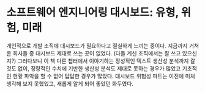 # 소프트웨어 엔지니어링 대시보드: 유형, 위험, 미래

개인적으로 개발 조직에 대시보드가 필요하다고 절실하게 느끼는 중이다.
지금까지 거쳐온 회사들 중 대시보드 제대로 쓰는 곳이 없었다. (다들 계신 조직에서는 잘 쓰고 있으신지?)
그러다보니 이 책 다른 챕터에서 이야기하는 정성적인 텍스트 생산성 분석까지 갈 것도 없이, 정량적인 수치에 기반한 생산성 분석도 제대로 못하는 경우가 많았고 기초적인 현황 파악을 할 수 없어 답답한 경우가 많았다.
대시보드 위험성 파트는 이전에 미처 생각해 보지 못했었고, 새롭게 알게 되어 좋았던 화두였다.
